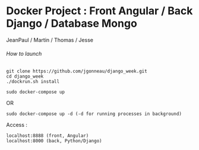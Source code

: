 # Docker Project : Front Angular / Back Django / Database Mongo 

JeanPaul / Martin / Thomas / Jesse

###### How to launch

```
git clone https://github.com/jgonneau/django_week.git
cd django_week
./dockrun.sh install

```

```
sudo docker-compose up 
```
OR
```
sudo docker-compose up -d (-d for running processes in background)
```

Access :

```
localhost:8888 (front, Angular)
localhost:8000 (back, Python/Django)
```
